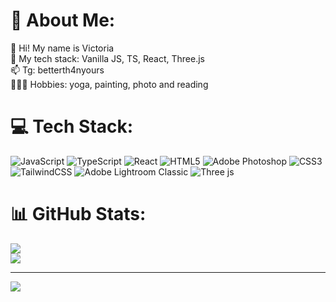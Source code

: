 # 💫 About Me:
👋 Hi! My name is Victoria<br>🌱 My tech stack: Vanilla JS, TS, React, Three.js<br>📫 Tg: betterth4nyours<br>🤸🏻‍♀️ Hobbies: yoga, painting, photo and reading


# 💻 Tech Stack:
![JavaScript](https://img.shields.io/badge/javascript-%23323330.svg?style=for-the-badge&logo=javascript&logoColor=%23F7DF1E) ![TypeScript](https://img.shields.io/badge/typescript-%23007ACC.svg?style=for-the-badge&logo=typescript&logoColor=white) ![React](https://img.shields.io/badge/react-%2320232a.svg?style=for-the-badge&logo=react&logoColor=%2361DAFB) ![HTML5](https://img.shields.io/badge/html5-%23E34F26.svg?style=for-the-badge&logo=html5&logoColor=white) ![Adobe Photoshop](https://img.shields.io/badge/adobe%20photoshop-%2331A8FF.svg?style=for-the-badge&logo=adobe%20photoshop&logoColor=white) ![CSS3](https://img.shields.io/badge/css3-%231572B6.svg?style=for-the-badge&logo=css3&logoColor=white) ![TailwindCSS](https://img.shields.io/badge/tailwindcss-%2338B2AC.svg?style=for-the-badge&logo=tailwind-css&logoColor=white) ![Adobe Lightroom Classic](https://img.shields.io/badge/Adobe%20Lightroom%20Classic-31A8FF.svg?style=for-the-badge&logo=Adobe%20Lightroom%20Classic&logoColor=white) ![Three js](https://img.shields.io/badge/threejs-black?style=for-the-badge&logo=three.js&logoColor=white)
# 📊 GitHub Stats:
<!-- ![](https://github-readme-stats.vercel.app/api?username=taigetaa&theme=default&hide_border=false&include_all_commits=false&count_private=false)<br/> -->
![](https://github-readme-streak-stats.herokuapp.com/?user=taigetaa&theme=default&hide_border=false)<br/>
![](https://github-readme-stats.vercel.app/api/top-langs/?username=taigetaa&theme=default&hide_border=false&include_all_commits=false&count_private=false&layout=compact)

---
<!-- [![](https://visitcount.itsvg.in/api?id=taigetaa&icon=2&color=12)](https://visitcount.itsvg.in) -->
[![](https://visitcount.itsvg.in/api?id=taigetaa&label=Profile%20Views&color=12&icon=5&pretty=false)](https://visitcount.itsvg.in)
<!-- Proudly created with GPRM ( https://gprm.itsvg.in ) -->
